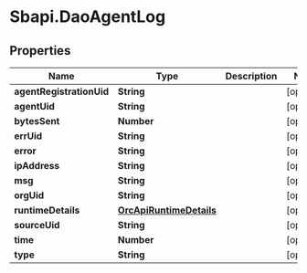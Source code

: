 # Sbapi.DaoAgentLog

## Properties

Name | Type | Description | Notes
------------ | ------------- | ------------- | -------------
**agentRegistrationUid** | **String** |  | [optional] 
**agentUid** | **String** |  | [optional] 
**bytesSent** | **Number** |  | [optional] 
**errUid** | **String** |  | [optional] 
**error** | **String** |  | [optional] 
**ipAddress** | **String** |  | [optional] 
**msg** | **String** |  | [optional] 
**orgUid** | **String** |  | [optional] 
**runtimeDetails** | [**OrcApiRuntimeDetails**](OrcApiRuntimeDetails.md) |  | [optional] 
**sourceUid** | **String** |  | [optional] 
**time** | **Number** |  | [optional] 
**type** | **String** |  | [optional] 


